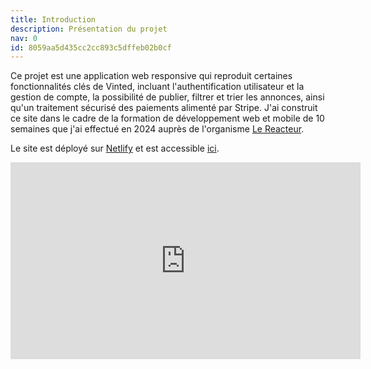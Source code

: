 ```yaml
---
title: Introduction
description: Présentation du projet
nav: 0
id: 8059aa5d435cc2cc893c5dffeb02b0cf
---
```


Ce projet est une application web responsive qui reproduit certaines fonctionnalités clés de Vinted, incluant l'authentification utilisateur et la gestion de compte, la possibilité de publier, filtrer et trier les annonces, ainsi qu'un traitement sécurisé des paiements alimenté par Stripe. J'ai construit ce site dans le cadre de la formation de développement web et mobile de 10 semaines que j'ai effectué en 2024 auprès de l'organisme [Le Reacteur](https://www.lereacteur.io/).

Le site est déployé sur [Netlify](https://www.netlify.com/) et est accessible [ici](https://vocal-travesseiro-25a355.netlify.app/).

<iframe width="560" height="315" src="https://www.youtube.com/embed/YQ_iokf4C2c?si=2V0fQ9_Nu27gWs9E" title="YouTube video player" frameborder="0" allow="accelerometer; autoplay; clipboard-write; encrypted-media; gyroscope; picture-in-picture; web-share" referrerpolicy="strict-origin-when-cross-origin" allowfullscreen></iframe>
